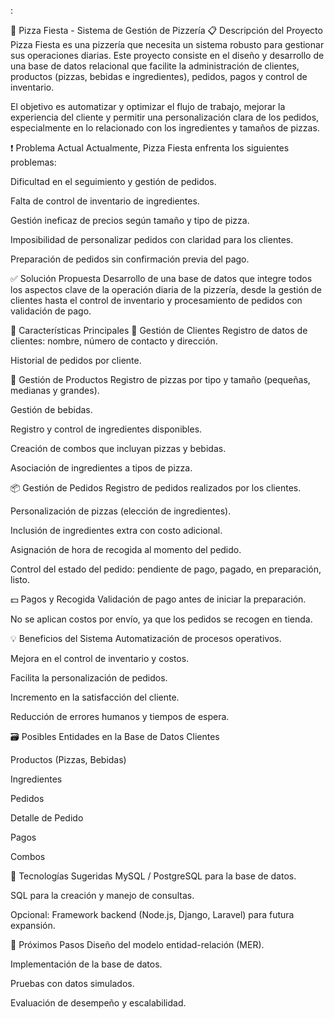 :

🍕 Pizza Fiesta - Sistema de Gestión de Pizzería
📋 Descripción del Proyecto
Pizza Fiesta es una pizzería que necesita un sistema robusto para gestionar sus operaciones diarias. Este proyecto consiste en el diseño y desarrollo de una base de datos relacional que facilite la administración de clientes, productos (pizzas, bebidas e ingredientes), pedidos, pagos y control de inventario.

El objetivo es automatizar y optimizar el flujo de trabajo, mejorar la experiencia del cliente y permitir una personalización clara de los pedidos, especialmente en lo relacionado con los ingredientes y tamaños de pizzas.

❗ Problema Actual
Actualmente, Pizza Fiesta enfrenta los siguientes problemas:

Dificultad en el seguimiento y gestión de pedidos.

Falta de control de inventario de ingredientes.

Gestión ineficaz de precios según tamaño y tipo de pizza.

Imposibilidad de personalizar pedidos con claridad para los clientes.

Preparación de pedidos sin confirmación previa del pago.

✅ Solución Propuesta
Desarrollo de una base de datos que integre todos los aspectos clave de la operación diaria de la pizzería, desde la gestión de clientes hasta el control de inventario y procesamiento de pedidos con validación de pago.

🧩 Características Principales
👥 Gestión de Clientes
Registro de datos de clientes: nombre, número de contacto y dirección.

Historial de pedidos por cliente.

🍕 Gestión de Productos
Registro de pizzas por tipo y tamaño (pequeñas, medianas y grandes).

Gestión de bebidas.

Registro y control de ingredientes disponibles.

Creación de combos que incluyan pizzas y bebidas.

Asociación de ingredientes a tipos de pizza.

📦 Gestión de Pedidos
Registro de pedidos realizados por los clientes.

Personalización de pizzas (elección de ingredientes).

Inclusión de ingredientes extra con costo adicional.

Asignación de hora de recogida al momento del pedido.

Control del estado del pedido: pendiente de pago, pagado, en preparación, listo.

💵 Pagos y Recogida
Validación de pago antes de iniciar la preparación.

No se aplican costos por envío, ya que los pedidos se recogen en tienda.

💡 Beneficios del Sistema
Automatización de procesos operativos.

Mejora en el control de inventario y costos.

Facilita la personalización de pedidos.

Incremento en la satisfacción del cliente.

Reducción de errores humanos y tiempos de espera.

🗃️ Posibles Entidades en la Base de Datos
Clientes

Productos (Pizzas, Bebidas)

Ingredientes

Pedidos

Detalle de Pedido

Pagos

Combos

🚀 Tecnologías Sugeridas
MySQL / PostgreSQL para la base de datos.

SQL para la creación y manejo de consultas.

Opcional: Framework backend (Node.js, Django, Laravel) para futura expansión.

🔧 Próximos Pasos
Diseño del modelo entidad-relación (MER).

Implementación de la base de datos.

Pruebas con datos simulados.

Evaluación de desempeño y escalabilidad.

